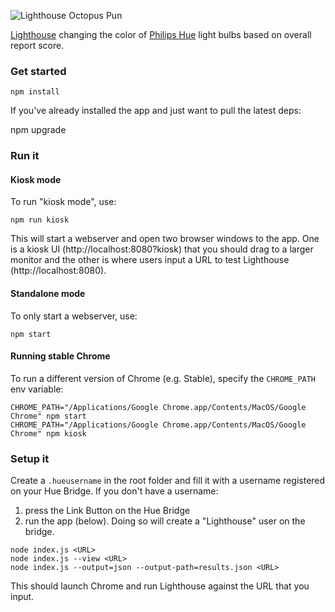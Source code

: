 ![Lighthouse Octopus Pun](https://en.1jux.net/scale_images/218118_b.jpg "Lighthouse Octopus Pun")

[Lighthouse](https://github.com/GoogleChrome/lighthouse) changing the color
of [Philips Hue](https://www.developers.meethue.com/philips-hue-api) light bulbs
based on overall report score.

### Get started

    npm install

If you've already installed the app and just want to pull the latest deps:

   npm upgrade

### Run it

#### Kiosk mode

To run "kiosk mode", use:

    npm run kiosk

This will start a webserver and open two browser windows to the app. One is a
kiosk UI (http://localhost:8080?kiosk) that you should drag to a larger monitor
and the other is where users input a URL to test Lighthouse (http://localhost:8080).

#### Standalone mode

To only start a webserver, use:

    npm start

#### Running stable Chrome

To run a different version of Chrome (e.g. Stable), specify the `CHROME_PATH` env variable:

```
CHROME_PATH="/Applications/Google Chrome.app/Contents/MacOS/Google Chrome" npm start
CHROME_PATH="/Applications/Google Chrome.app/Contents/MacOS/Google Chrome" npm kiosk
```

### Setup it

Create a `.hueusername` in the root folder and fill it with a username
registered on your Hue Bridge. If you don't have a username:

1. press the Link Button on the Hue Bridge
2. run the app (below). Doing so will create a "Lighthouse" user on the bridge.

```
node index.js <URL>
node index.js --view <URL>
node index.js --output=json --output-path=results.json <URL>
```

This should launch Chrome and run Lighthouse against the URL that you input.
